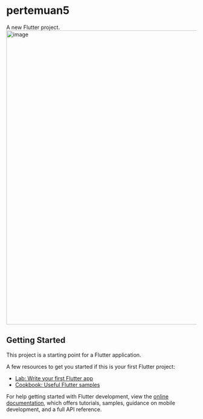 # pertemuan5

A new Flutter project.
<img width="778" alt="image" src="https://github.com/taristadwi/Flutter-Fundamental/assets/119827471/b03032fb-0b9f-4117-990b-e13097d494cf">

## Getting Started

This project is a starting point for a Flutter application.

A few resources to get you started if this is your first Flutter project:

- [Lab: Write your first Flutter app](https://docs.flutter.dev/get-started/codelab)
- [Cookbook: Useful Flutter samples](https://docs.flutter.dev/cookbook)

For help getting started with Flutter development, view the
[online documentation](https://docs.flutter.dev/), which offers tutorials,
samples, guidance on mobile development, and a full API reference.
